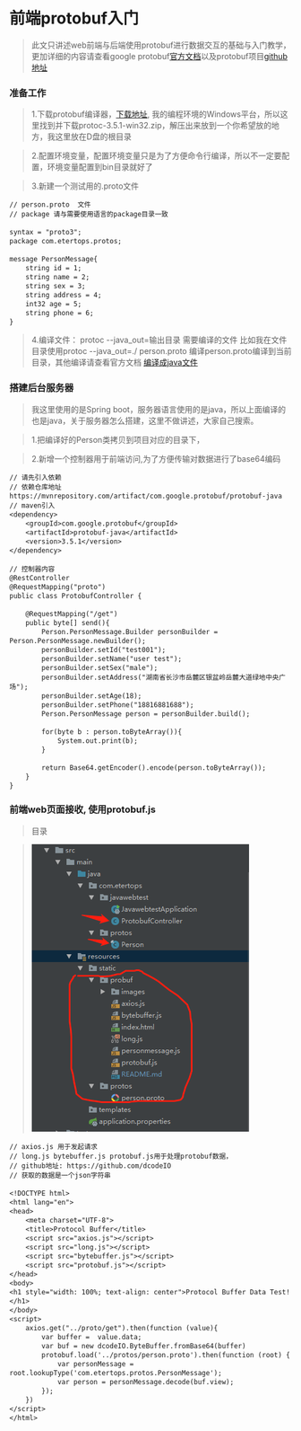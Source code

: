 # 前端protobuf入门
> 此文只讲述web前端与后端使用protobuf进行数据交互的基础与入门教学，更加详细的内容请查看google protobuf<a href="https://developers.google.com/protocol-buffers/">官方文档</a>以及protobuf项目<a href="https://github.com/google/protobuf">github地址</a>

### 准备工作
> 1.下载protobuf编译器，<a href="https://github.com/google/protobuf/releases">下载地址</a>, 我的编程环境的Windows平台，所以这里找到并下载protoc-3.5.1-win32.zip，解压出来放到一个你希望放的地方，我这里放在D盘的根目录

> 2.配置环境变量，配置环境变量只是为了方便命令行编译，所以不一定要配置，环境变量配置到bin目录就好了

> 3.新建一个测试用的.proto文件
```
// person.proto  文件
// package 请与需要使用语言的package目录一致

syntax = "proto3";
package com.etertops.protos;

message PersonMessage{
    string id = 1;
    string name = 2;
    string sex = 3;
    string address = 4;
    int32 age = 5;
    string phone = 6;
}
```
> 4.编译文件： protoc --java_out=输出目录 需要编译的文件
> 比如我在文件目录使用protoc --java_out=./ person.proto 编译person.proto编译到当前目录，其他编译请查看官方文档
> [编译成java文件](images/compile_java.gif)

### 搭建后台服务器
> 我这里使用的是Spring boot，服务器语言使用的是java，所以上面编译的也是java，关于服务器怎么搭建，这里不做讲述，大家自己搜索。

> 1.把编译好的Person类拷贝到项目对应的目录下，

> 2.新增一个控制器用于前端访问,为了方便传输对数据进行了base64编码
```
// 请先引入依赖
// 依赖仓库地址
https://mvnrepository.com/artifact/com.google.protobuf/protobuf-java
// maven引入
<dependency>
    <groupId>com.google.protobuf</groupId>
	<artifactId>protobuf-java</artifactId>
	<version>3.5.1</version>
</dependency>

// 控制器内容
@RestController
@RequestMapping("proto")
public class ProtobufController {

    @RequestMapping("/get")
    public byte[] send(){
        Person.PersonMessage.Builder personBuilder = Person.PersonMessage.newBuilder();
        personBuilder.setId("test001");
        personBuilder.setName("user test");
        personBuilder.setSex("male");
        personBuilder.setAddress("湖南省长沙市岳麓区银盆岭岳麓大道绿地中央广场");
        personBuilder.setAge(18);
        personBuilder.setPhone("18816881688");
        Person.PersonMessage person = personBuilder.build();

        for(byte b : person.toByteArray()){
            System.out.print(b);
        }

        return Base64.getEncoder().encode(person.toByteArray());
    }
}
```

### 前端web页面接收, 使用protobuf.js
> 目录

> ![编译成java文件](images/catalog.png)

> 
```
// axios.js 用于发起请求
// long.js bytebuffer.js protobuf.js用于处理protobuf数据，
// github地址: https://github.com/dcodeIO
// 获取的数据是一个json字符串

<!DOCTYPE html>
<html lang="en">
<head>
    <meta charset="UTF-8">
    <title>Protocol Buffer</title>
    <script src="axios.js"></script>
    <script src="long.js"></script>
    <script src="bytebuffer.js"></script>
    <script src="protobuf.js"></script>
</head>
<body>
<h1 style="width: 100%; text-align: center">Protocol Buffer Data Test!</h1>
</body>
<script>
    axios.get("../proto/get").then(function (value){
        var buffer =  value.data;
        var buf = new dcodeIO.ByteBuffer.fromBase64(buffer)
        protobuf.load('../protos/person.proto').then(function (root) {
            var personMessage = root.lookupType('com.etertops.protos.PersonMessage');
            var person = personMessage.decode(buf.view);
        });
    })
</script>
</html>
```

